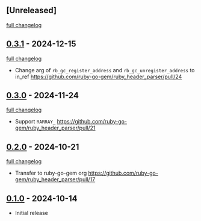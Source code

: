 ## [Unreleased]
[full changelog](http://github.com/ruby-go-gem/ruby_header_parser/compare/v0.3.1...main)

## [0.3.1](https://github.com/ruby-go-gem/ruby_header_parser/releases/tag/v0.3.1) - 2024-12-15
[full changelog](http://github.com/ruby-go-gem/ruby_header_parser/compare/v0.3.0...v0.3.1)

* Change arg of `rb_gc_register_address` and `rb_gc_unregister_address` to in_ref https://github.com/ruby-go-gem/ruby_header_parser/pull/24

## [0.3.0](https://github.com/ruby-go-gem/ruby_header_parser/releases/tag/v0.3.0) - 2024-11-24
[full changelog](http://github.com/ruby-go-gem/ruby_header_parser/compare/v0.2.0...v0.3.0)

* Support `RARRAY_` https://github.com/ruby-go-gem/ruby_header_parser/pull/21

## [0.2.0](https://github.com/ruby-go-gem/ruby_header_parser/releases/tag/v0.2.0) - 2024-10-21
[full changelog](http://github.com/ruby-go-gem/ruby_header_parser/compare/v0.1.0...v0.2.0)

* Transfer to ruby-go-gem org https://github.com/ruby-go-gem/ruby_header_parser/pull/17

## [0.1.0](https://github.com/ruby-go-gem/ruby_header_parser/releases/tag/v0.1.0) - 2024-10-14

- Initial release
